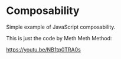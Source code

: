 # Composability

Simple example of JavaScript composability.

This is just the code by Meth Meth Method:

https://youtu.be/NB1tp0TRA0s
